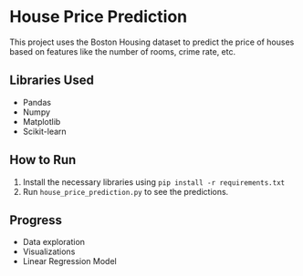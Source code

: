 # House Price Prediction

This project uses the Boston Housing dataset to predict the price of houses based on features like the number of rooms, crime rate, etc.

## Libraries Used
- Pandas
- Numpy
- Matplotlib
- Scikit-learn

## How to Run
1. Install the necessary libraries using `pip install -r requirements.txt`
2. Run `house_price_prediction.py` to see the predictions.

## Progress
- Data exploration
- Visualizations
- Linear Regression Model
